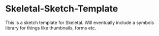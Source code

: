 Skeletal-Sketch-Template
========================

This is a sketch template for Skeletal. Will eventually include a symbols library for things like thumbnails, forms etc.
